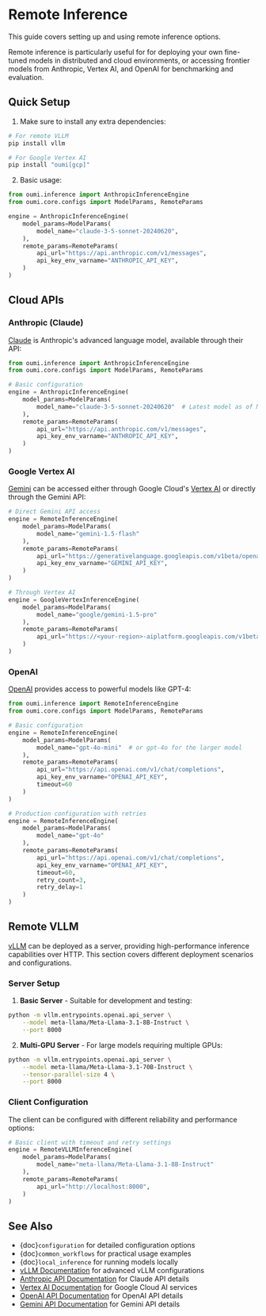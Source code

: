 # Remote Inference

This guide covers setting up and using remote inference options.

Remote inference is particularly useful for for deploying your own fine-tuned models in distributed and cloud environments, or accessing frontier models from Anthropic, Vertex AI, and OpenAI for benchmarking and evaluation.

## Quick Setup

1. Make sure to install any extra dependencies:

```bash
# For remote VLLM
pip install vllm

# For Google Vertex AI
pip install "oumi[gcp]"
```

2. Basic usage:

```python
from oumi.inference import AnthropicInferenceEngine
from oumi.core.configs import ModelParams, RemoteParams

engine = AnthropicInferenceEngine(
    model_params=ModelParams(
        model_name="claude-3-5-sonnet-20240620",
    ),
    remote_params=RemoteParams(
        api_url="https://api.anthropic.com/v1/messages",
        api_key_env_varname="ANTHROPIC_API_KEY",
    )
)
```


## Cloud APIs

### Anthropic (Claude)

[Claude](https://www.anthropic.com/claude) is Anthropic's advanced language model, available through their API:

```python
from oumi.inference import AnthropicInferenceEngine
from oumi.core.configs import ModelParams, RemoteParams

# Basic configuration
engine = AnthropicInferenceEngine(
    model_params=ModelParams(
        model_name="claude-3-5-sonnet-20240620"  # Latest model as of March 2024
    ),
    remote_params=RemoteParams(
        api_url="https://api.anthropic.com/v1/messages",
        api_key_env_varname="ANTHROPIC_API_KEY",
    )
)
```

### Google Vertex AI

[Gemini](https://ai.google/gemini/) can be accessed either through Google Cloud's [Vertex AI](https://cloud.google.com/vertex-ai) or directly through the Gemini API:

```python
# Direct Gemini API access
engine = RemoteInferenceEngine(
    model_params=ModelParams(
        model_name="gemini-1.5-flash"
    ),
    remote_params=RemoteParams(
        api_url="https://generativelanguage.googleapis.com/v1beta/openai/chat/completions",
        api_key_env_varname="GEMINI_API_KEY",
    )
)

# Through Vertex AI
engine = GoogleVertexInferenceEngine(
    model_params=ModelParams(
        model_name="google/gemini-1.5-pro"
    ),
    remote_params=RemoteParams(
        api_url="https://<your-region>-aiplatform.googleapis.com/v1beta1/projects/<your-project>/locations/<your-region>/endpoints/openapi/chat/completions",
    )
)
```

### OpenAI

[OpenAI](https://platform.openai.com/) provides access to powerful models like GPT-4:

```python
from oumi.inference import RemoteInferenceEngine
from oumi.core.configs import ModelParams, RemoteParams

# Basic configuration
engine = RemoteInferenceEngine(
    model_params=ModelParams(
        model_name="gpt-4o-mini"  # or gpt-4o for the larger model
    ),
    remote_params=RemoteParams(
        api_url="https://api.openai.com/v1/chat/completions",
        api_key_env_varname="OPENAI_API_KEY",
        timeout=60
    )
)

# Production configuration with retries
engine = RemoteInferenceEngine(
    model_params=ModelParams(
        model_name="gpt-4o"
    ),
    remote_params=RemoteParams(
        api_url="https://api.openai.com/v1/chat/completions",
        api_key_env_varname="OPENAI_API_KEY",
        timeout=60,
        retry_count=3,
        retry_delay=1
    )
)
```


## Remote VLLM

[vLLM](https://github.com/vllm-project/vllm) can be deployed as a server, providing high-performance inference capabilities over HTTP. This section covers different deployment scenarios and configurations.

### Server Setup

1. **Basic Server** - Suitable for development and testing:

```bash
python -m vllm.entrypoints.openai.api_server \
    --model meta-llama/Meta-Llama-3.1-8B-Instruct \
    --port 8000
```

2. **Multi-GPU Server** - For large models requiring multiple GPUs:

```bash
python -m vllm.entrypoints.openai.api_server \
    --model meta-llama/Meta-Llama-3.1-70B-Instruct \
    --tensor-parallel-size 4 \
    --port 8000
```


### Client Configuration

The client can be configured with different reliability and performance options:

```python
# Basic client with timeout and retry settings
engine = RemoteVLLMInferenceEngine(
    model_params=ModelParams(
        model_name="meta-llama/Meta-Llama-3.1-8B-Instruct"
    ),
    remote_params=RemoteParams(
        api_url="http://localhost:8000",
    )
)
```

## See Also

- {doc}`configuration` for detailed configuration options
- {doc}`common_workflows` for practical usage examples
- {doc}`local_inference` for running models locally
- [vLLM Documentation](https://vllm.readthedocs.io/) for advanced vLLM configurations
- [Anthropic API Documentation](https://docs.anthropic.com/claude/reference/getting-started-with-the-api) for Claude API details
- [Vertex AI Documentation](https://cloud.google.com/vertex-ai/docs) for Google Cloud AI services
- [OpenAI API Documentation](https://platform.openai.com/docs) for OpenAI API details
- [Gemini API Documentation](https://ai.google.dev/docs) for Gemini API details

